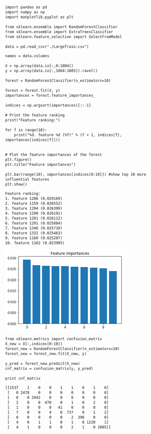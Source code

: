 

```
import pandas as pd
import numpy as np
import matplotlib.pyplot as plt

from sklearn.ensemble import RandomForestClassifier
from sklearn.ensemble import ExtraTreesClassifier
from sklearn.feature_selection import SelectFromModel

data = pd.read_csv("./LargeTrain.csv")
```


```
names = data.columns

X = np.array(data.ix[:,0:1804])
y = np.array(data.ix[:,1804:1805]).ravel()

forest = RandomForestClassifier(n_estimators=10)

forest = forest.fit(X, y)
importances = forest.feature_importances_

indices = np.argsort(importances)[::-1]

# Print the feature ranking
print("Feature ranking:")

for f in range(10):
    print("%d. feature %d (%f)" % (f + 1, indices[f], importances[indices[f]]))


# Plot the feature importances of the forest
plt.figure()
plt.title("Feature importances")

plt.bar(range(10), importances[indices[0:10]]) #show top 10 more influential features
plt.show()
```

    Feature ranking:
    1. feature 1286 (0.029169)
    2. feature 1159 (0.026552)
    3. feature 1294 (0.026309)
    4. feature 1290 (0.026191)
    5. feature 1281 (0.026112)
    6. feature 1291 (0.025884)
    7. feature 1346 (0.025710)
    8. feature 1332 (0.025463)
    9. feature 1160 (0.025207)
    10. feature 1162 (0.023905)



![png](output_1_1.png)



```
from sklearn.metrics import confusion_matrix
X_new = X[:,indices[0:10]]
forest_new = RandomForestClassifier(n_estimators=10)
forest_new = forest_new.fit(X_new, y)

y_pred = forest_new.predict(X_new)
cnf_matrix = confusion_matrix(y, y_pred)

print cnf_matrix
```

    [[1537    1    0    0    1    1    0    1    0]
     [   0 2478    0    0    0    0    0    0    0]
     [   0    0 2942    0    0    0    0    0    0]
     [   2    0    0  470    0    1    0    2    0]
     [   1    0    0    0   41    0    0    0    0]
     [   7    0    0    4    0  737    0    1    2]
     [   0    0    0    0    0    2  396    0    0]
     [   4    0    1    1    0    1    0 1220    1]
     [   4    1    0    0    0    2    1    0 1005]]



```

```
